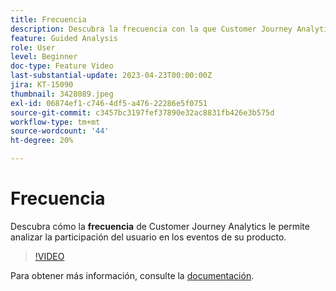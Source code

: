 ```yaml
---
title: Frecuencia
description: Descubra la frecuencia con la que Customer Journey Analytics le permite analizar la participación del usuario con los eventos del producto.
feature: Guided Analysis
role: User
level: Beginner
doc-type: Feature Video
last-substantial-update: 2023-04-23T00:00:00Z
jira: KT-15090
thumbnail: 3428089.jpeg
exl-id: 06874ef1-c746-4df5-a476-22286e5f0751
source-git-commit: c3457bc3197fef37890e32ac8831fb426e3b575d
workflow-type: tm+mt
source-wordcount: '44'
ht-degree: 20%

---
```


# Frecuencia

Descubra cómo la **frecuencia** de Customer Journey Analytics le permite analizar la participación del usuario en los eventos de su producto.

>[!VIDEO](https://video.tv.adobe.com/v/3435805/?learn=on&captions=spa)

Para obtener más información, consulte la [documentación](https://experienceleague.adobe.com/es/docs/analytics-platform/using/guided-analysis/trends/frequency).
